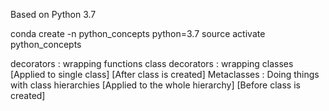 Based on Python 3.7

conda create -n python_concepts python=3.7
source activate python_concepts



decorators : wrapping functions
class decorators : wrapping classes [Applied to single class] [After class is created]
Metaclasses : Doing things with class hierarchies [Applied to the whole hierarchy] [Before class is created]